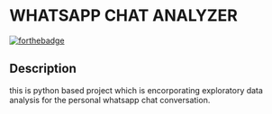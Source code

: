 # WHATSAPP CHAT ANALYZER

[![forthebadge](https://forthebadge.com/images/badges/made-with-python.svg)](https://forthebadge.com)

## Description
this is python based project which is encorporating exploratory data analysis for the personal whatsapp chat conversation.
